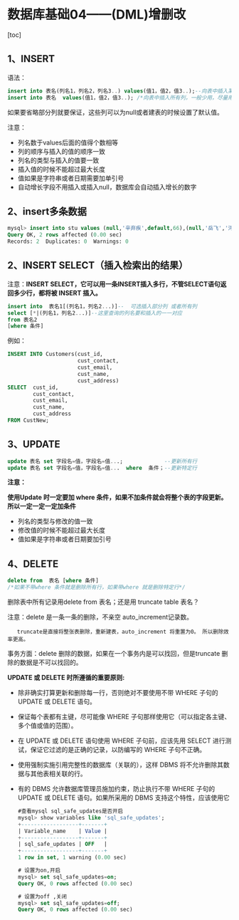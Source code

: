 # 数据库基础04——(DML)增删改

[toc]

## 1、INSERT

语法：

```sql
insert into 表名(列名1，列名2，列名3..) values(值1，值2，值3..);--向表中插入某些列
insert into 表名	values(值1，值2，值3..); /*向表中插入所有列，一般少用，尽量用上一种，因为即使表结构改了上一种也能用*/
```

如果要省略部分列就要保证，这些列可以为null或者建表的时候设置了默认值。

注意：

- 列名数于values后面的值得个数相等
- 列的顺序与插入的值的顺序一致
- 列名的类型与插入的值要一致
- 插入值的时候不能超过最大长度
- 值如果是字符串或者日期需要加单引号
- 自动增长字段不用插入或插入null，数据库会自动插入增长的数字

## 2、insert多条数据

```sql
mysql> insert into stu values (null,'辛弃疾',default,66),(null,'岳飞','河南',77);
Query OK, 2 rows affected (0.00 sec)
Records: 2  Duplicates: 0  Warnings: 0
```

## 2、INSERT  SELECT（插入检索出的结果）

注意：**INSERT SELECT，它可以用一条INSERT插入多行，不管SELECT语句返回多少行，都将被 INSERT 插入。** 

```sql
insert into  表名1[(列名1，列名2...)]--  可选插入部分列 或者所有列
select [*|(列名1，列名2...)]--这里查询的列名要和插入的一一对应
from 表名2
[where 条件]  
```

例如：

```sql
INSERT INTO Customers(cust_id,
					  cust_contact,
					  cust_email,
					  cust_name,
					  cust_address)
SELECT  cust_id,
		cust_contact,
		cust_email,
		cust_name,
		cust_address
FROM CustNew;
```

## 3、UPDATE 

```sql
update 表名 set 字段名=值，字段名=值...;			  --更新所有行
update 表名 set 字段名=值，字段名=值...  where  条件；--更新特定行
```

**注意：**

**使用Update 时一定要加 where 条件，如果不加条件就会将整个表的字段更新。所以一定一定一定加条件**

- 列名的类型与修改的值一致
- 修改值的时候不能超过最大长度
- 值如果是字符串或者日期要加引号

## 4、DELETE

```sql
delete from  表名 [where 条件]
/*如果不带where 条件就是删除所有行，如果带where 就是删除特定行*/
```

删除表中所有记录用delete from 表名；还是用 truncate table  表名？

注意：delete 是一条一条的删除，不亲空 auto_increment记录数。

```
   truncate是直接将整张表删除，重新建表，auto_increment 将重置为0。 所以删除效率更高。
```

事务方面：delete 删除的数据，如果在一个事务内是可以找回，但是truncate 删除的数据是不可以找回的。

**UPDATE 或 DELETE 时所遵循的重要原则:**

- 除非确实打算更新和删除每一行，否则绝对不要使用不带 WHERE 子句的 UPDATE 或 DELETE 语句。

- 保证每个表都有主键，尽可能像 WHERE 子句那样使用它（可以指定各主键、多个值或值的范围）。

- 在 UPDATE 或 DELETE 语句使用 WHERE 子句前，应该先用 SELECT 进行测试，保证它过滤的是正确的记录，以防编写的 WHERE 子句不正确。

- 使用强制实施引用完整性的数据库（关联的），这样 DBMS 将不允许删除其数据与其他表相关联的行。

- 有的 DBMS 允许数据库管理员施加约束，防止执行不带 WHERE 子句的 UPDATE 或 DELETE 语句。如果所采用的 DBMS 支持这个特性，应该使用它 

  ```sql
  #查看mysql sql_safe_updates是否开启
  mysql> show variables like 'sql_safe_updates';
  +------------------+-------+
  | Variable_name    | Value |
  +------------------+-------+
  | sql_safe_updates | OFF   |
  +------------------+-------+
  1 row in set, 1 warning (0.00 sec)
  
  # 设置为on,开启
  mysql> set sql_safe_updates=on;
  Query OK, 0 rows affected (0.00 sec)
  
  # 设置为off ,关闭
  mysql> set sql_safe_updates=off;
  Query OK, 0 rows affected (0.00 sec)
  ```

  